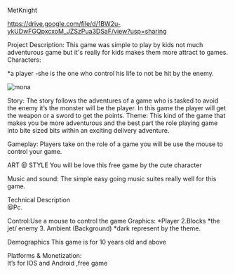 


MetKnight


https://drive.google.com/file/d/1BW2u-ykUDwFGQpxcxoM_JZSzPua3DSaF/view?usp=sharing


Project Description: 
This game was simple to play by kids not much adventurous  game but it's really for kids makes them more attract to games.
Characters:


*a player -she is the one who control his life to not be hit by the enemy.

![mona](https://user-images.githubusercontent.com/73217815/96692409-96368e00-13b8-11eb-84df-0ef5378e29bd.png)


 
Story:
The story follows the adventures of a game who is tasked to avoid the enemy it’s  the monster will be the player. In this game the player will get the weapon or a sword to get the points.
Theme:
This kind of the game that makes you be more adventurous and the best part the role playing game into bite sized bits within an exciting delivery adventure.


Gameplay:
Players take on the role of a game you will be use the mouse to control your game.
 
ART @ STYLE
  You will be love this free game by the cute character 
 
Music and sound:
The simple easy going music suites really well for this game.
 
Technical Description	
@Pc. 

Control:Use a mouse to control the game
Graphics:
*Player
2.Blocks
*the jet/ enemy
3. Ambient (Background)
*dark represent by the theme.

Demographics 
This game is for 10 years old  and above

Platforms & Monetization:  
It’s for IOS and Android ,free game


